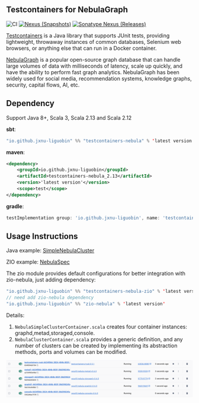 Testcontainers for NebulaGraph
---

![CI][Badge-CI] [![Nexus (Snapshots)][Badge-Snapshots]][Link-Snapshots] [![Sonatype Nexus (Releases)][Badge-Releases]][Link-Releases]


[Badge-CI]: https://github.com/hjfruit/testcontainers-nebula/actions/workflows/scala.yml/badge.svg
[Badge-Snapshots]: https://img.shields.io/nexus/s/io.github.jxnu-liguobin/testcontainers-nebula_3?server=https%3A%2F%2Foss.sonatype.org
[Link-Snapshots]: https://oss.sonatype.org/content/repositories/snapshots/io/github/jxnu-liguobin/testcontainers-nebula_3/

[Link-Release]: https://index.scala-lang.org/jxnu-liguobin/testcontainers-nebula/testcontainers-nebula
[Badge-Release]: https://index.scala-lang.org/jxnu-liguobin/testcontainers-nebula/testcontainers-nebula/latest-by-scala-version.svg?platform=jvm

[Badge-Releases]: https://img.shields.io/nexus/r/io.github.jxnu-liguobin/testcontainers-nebula_3?server=https%3A%2F%2Foss.sonatype.org
[Link-Releases]: https://oss.sonatype.org/content/repositories/releases/io/github/jxnu-liguobin/testcontainers-nebula_3/

[Testcontainers](https://github.com/testcontainers/testcontainers-java)  is a Java library that supports JUnit tests, providing lightweight, throwaway instances of common databases, Selenium web browsers, or anything else that can run in a Docker container.

[NebulaGraph](https://github.com/vesoft-inc/nebula) is a popular open-source graph database that can handle large volumes of data with milliseconds of latency, scale up quickly, and have the ability to perform fast graph analytics. NebulaGraph has been widely used for social media, recommendation systems, knowledge graphs, security, capital flows, AI, etc.


## Dependency

Support Java 8+, Scala 3, Scala 2.13 and Scala 2.12

**sbt**:
```scala
"io.github.jxnu-liguobin" %% "testcontainers-nebula" % 'latest version'
```

**maven**:
```xml
<dependency>
    <groupId>io.github.jxnu-liguobin</groupId>
    <artifactId>testcontainers-nebula_2.13</artifactId>
    <version>'latest version'</version>
    <scope>test</scope>
</dependency>
```

**gradle**:
```groovy
testImplementation group: 'io.github.jxnu-liguobin', name: 'testcontainers-nebula_2.13', version: 'latest version'
```

## Usage Instructions

Java example: [SimpleNebulaCluster](./examples/src/main/java/testcontainers/containers/SimpleNebulaCluster.java)

ZIO example: [NebulaSpec](./zio/src/test/scala/testcontainers/containers/znebula/NebulaSpec.scala)

The zio module provides default configurations for better integration with zio-nebula, just adding dependency:
```scala
"io.github.jxnu-liguobin" %% "testcontainers-nebula-zio" % 'latest version'
// need add zio-nebula dependency 
"io.github.jxnu-liguobin" %% "zio-nebula" % 'latest version'
```

Details:

1. `NebulaSimpleClusterContainer.scala` creates four container instances: graphd,metad,storaged,console.
2. `NebulaClusterContainer.scala` provides a generic definition, and any number of clusters can be created by implementing its abstraction methods, ports and volumes can be modified.

![testcontainers_nebula](testcontainers_nebula.png)